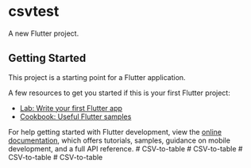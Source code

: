 # csvtest

A new Flutter project.

## Getting Started

This project is a starting point for a Flutter application.

A few resources to get you started if this is your first Flutter project:

- [Lab: Write your first Flutter app](https://docs.flutter.dev/get-started/codelab)
- [Cookbook: Useful Flutter samples](https://docs.flutter.dev/cookbook)

For help getting started with Flutter development, view the
[online documentation](https://docs.flutter.dev/), which offers tutorials,
samples, guidance on mobile development, and a full API reference.
#   C S V - t o - t a b l e  
 #   C S V - t o - t a b l e  
 #   C S V - t o - t a b l e  
 #   C S V - t o - t a b l e  
 